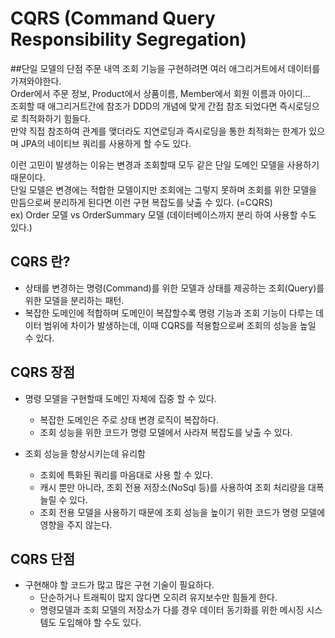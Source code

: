 # CQRS (Command Query Responsibility Segregation)
##단일 모델의 단점
주문 내역 조회 기능을 구현하려면 여러 애그리거트에서 데이터를 가져와야한다.  
Order에서 주문 정보, Product에서 상품이름, Member에서 회원 이름과 아이디...  
조회할 때 애그리거트간에 참조가 DDD의 개념에 맞게 간접 참조 되었다면 즉시로딩으로 최적화하기 힘들다.  
만약 직접 참조하여 관계를 맺더라도 지연로딩과 즉시로딩을 통한 최적화는 한계가 있으며 JPA의 네이티브 쿼리를 사용하게 할 수도 있다.  

이런 고민이 발생하는 이유는 변경과 조회할때 모두 같은 단일 도메인 모델을 사용하기 때문이다.  
단일 모델은 변경에는 적합한 모델이지만 조회에는 그렇지 못하며 조회를 위한 모델을 만듬으로써 분리하게 된다면 이런 구현 복잡도를 낮출 수 있다. (=CQRS)  
ex) Order 모델 vs OrderSummary 모델 (데이터베이스까지 분리 하여 사용할 수도 있다.)
## CQRS 란?
- 상태를 변경하는 명령(Command)를 위한 모델과 상태를 제공하는 조회(Query)를 위한 모델을 분리하는 패턴.
- 복잡한 도메인에 적합하며 도메인이 복잡할수록 명령 기능과 조회 기능이 다루는 데이터 범위에 차이가 발생하는데, 
  이때 CQRS를 적용함으로써 조회의 성능을 높일 수 있다. 
   
## CQRS 장점
- 명령 모델을 구현할때 도메인 자체에 집중 할 수 있다.
    - 복잡한 도메인은 주로 상태 변경 로직이 복잡하다.
    - 조회 성능을 위한 코드가 명령 모델에서 사라져 복잡도를 낮출 수 있다.
  
- 조회 성능을 향상시키는데 유리함
    - 조회에 특화된 쿼리를 마음대로 사용 할 수 있다.
    - 캐시 뿐만 아니라, 조회 전용 저장소(NoSql 등)를 사용하여 조회 처리량을 대폭 늘릴 수 있다.  
    - 조회 전용 모델을 사용하기 때문에 조회 성능을 높이기 위한 코드가 명령 모델에 영향을 주지 않는다.
    
## CQRS 단점
- 구현해야 할 코드가 많고 많은 구현 기술이 필요하다.
    - 단순하거나 트래픽이 많지 않다면 오히려 유지보수만 힘들게 한다.
    - 명령모델과 조회 모델의 저장소가 다를 경우 데이터 동기화를 위한 메시징 시스템도 도입해야 할 수도 있다.
